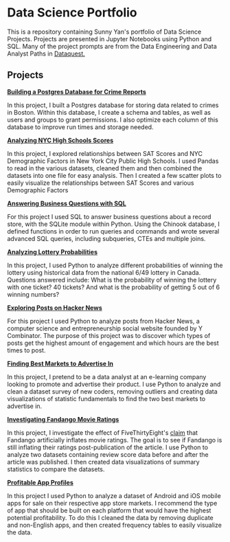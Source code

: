 # Data Science Portfolio

This is a repository containing Sunny Yan's portfolio of Data Science Projects. Projects are presented in Jupyter Notebooks using Python and SQL. Many of the project prompts are from the Data Engineering and Data Analyst Paths in [Dataquest.](https://www.dataquest.io/)

## Projects

[**Building a Postgres Database for Crime Reports**](https://github.com/sunnyyan97/Data-Science-Portfolio/blob/main/Database%20for%20Crime%20Reports.ipynb)

In this project, I built a Postgres database for storing data related to crimes in Boston. Within this database, I create a schema and tables, as well as users and groups to grant permissions. I also optimize each column of this database to improve run times and storage needed.

[**Analyzing NYC High Schools Scores**](https://github.com/sunnyyan97/Data-Science-Portfolio/blob/main/Analyzing%20NYC%20High%20School%20Scores.ipynb)

In this project, I explored relationships between SAT Scores and NYC Demographic Factors in New York City Public High Schools. I used Pandas to read in the various datasets, cleaned them and then combined the datasets into one file for easy analysis. Then I created a few scatter plots to easily visualize the relationships between SAT Scores and various Demographic Factors

[**Answering Business Questions with SQL**](https://github.com/sunnyyan97/Data-Science-Portfolio/blob/main/Answering%20Business%20Questions%20with%20SQL%20(1).ipynb)

For this project I used SQL to answer business questions about a record store, with the SQLite module within Python. Using the Chinook database, I defined functions in order to run queries and commands and wrote several advanced SQL queries, including subqueries, CTEs and multiple joins.

[**Analyzing Lottery Probabilities**](https://github.com/sunnyyan97/Data-Science-Portfolio/blob/main/Analyzing%20Lottery%20Probabilities.ipynb)

In this project, I used Python to analyze different probabilities of winning the lottery using historical data from the national 6/49 lottery in Canada. Questions answered include: What is the probability of winning the lottery with one ticket? 40 tickets? And what is the probability of getting 5 out of 6 winning numbers?

[**Exploring Posts on Hacker News**](https://github.com/sunnyyan97/Data-Science-Portfolio/blob/main/Exploring%20Posts%20on%20Hacker%20News.ipynb)

For this project I used Python to analyze posts from Hacker News, a computer science and entrepreneurship social website founded by Y Combinator. The purpose of this project was to discover which types of posts get the highest amount of engagement and which hours are the best times to post.

[**Finding Best Markets to Advertise In**](https://github.com/sunnyyan97/Data-Science-Portfolio/blob/main/Finding%20Best%20Markets%20to%20Advertise.ipynb)

In this project, I pretend to be a data analyst at an e-learning company looking to promote and advertise their product. I use Python to analyze and clean a dataset survey of new coders, removing outliers and creating data visualizations of statistic fundamentals to find the two best markets to advertise in. 

[**Investigating Fandango Movie Ratings**](https://github.com/sunnyyan97/Data-Science-Portfolio/blob/main/Investigating%20Fandango%20Movie%20Ratings.ipynb)

In this project, I investigate the effect of FiveThirtyEight's [claim](https://fivethirtyeight.com/features/fandango-movies-ratings/) that Fandango artificially inflates movie ratings. The goal is to see if Fandango is still inflating their ratings post-publication of the article. I use Python to analyze two datasets containing review score data before and after the article was published. I then created data visualizations of summary statistics to compare the datasets. 

[**Profitable App Profiles**](https://github.com/sunnyyan97/Data-Science-Portfolio/blob/main/Profitable%20App%20Profiles.ipynb)

In this project I used Python to analyze a dataset of Android and iOS mobile apps for sale on their respective app store markets. I recommend the type of app that should be built on each platform that would have the highest potential profitability. To do this I cleaned the data by removing duplicate and non-English apps, and then created frequency tables to easily visualize the data. 
